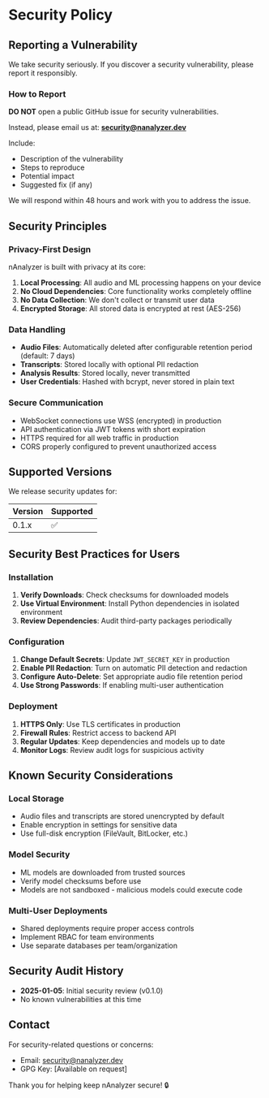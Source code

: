 # Security Policy

## Reporting a Vulnerability

We take security seriously. If you discover a security vulnerability, please report it responsibly.

### How to Report

**DO NOT** open a public GitHub issue for security vulnerabilities.

Instead, please email us at: **security@nanalyzer.dev**

Include:
- Description of the vulnerability
- Steps to reproduce
- Potential impact
- Suggested fix (if any)

We will respond within 48 hours and work with you to address the issue.

## Security Principles

### Privacy-First Design

nAnalyzer is built with privacy at its core:

1. **Local Processing**: All audio and ML processing happens on your device
2. **No Cloud Dependencies**: Core functionality works completely offline
3. **No Data Collection**: We don't collect or transmit user data
4. **Encrypted Storage**: All stored data is encrypted at rest (AES-256)

### Data Handling

- **Audio Files**: Automatically deleted after configurable retention period (default: 7 days)
- **Transcripts**: Stored locally with optional PII redaction
- **Analysis Results**: Stored locally, never transmitted
- **User Credentials**: Hashed with bcrypt, never stored in plain text

### Secure Communication

- WebSocket connections use WSS (encrypted) in production
- API authentication via JWT tokens with short expiration
- HTTPS required for all web traffic in production
- CORS properly configured to prevent unauthorized access

## Supported Versions

We release security updates for:

| Version | Supported          |
| ------- | ------------------ |
| 0.1.x   | :white_check_mark: |

## Security Best Practices for Users

### Installation

1. **Verify Downloads**: Check checksums for downloaded models
2. **Use Virtual Environment**: Install Python dependencies in isolated environment
3. **Review Dependencies**: Audit third-party packages periodically

### Configuration

1. **Change Default Secrets**: Update `JWT_SECRET_KEY` in production
2. **Enable PII Redaction**: Turn on automatic PII detection and redaction
3. **Configure Auto-Delete**: Set appropriate audio file retention period
4. **Use Strong Passwords**: If enabling multi-user authentication

### Deployment

1. **HTTPS Only**: Use TLS certificates in production
2. **Firewall Rules**: Restrict access to backend API
3. **Regular Updates**: Keep dependencies and models up to date
4. **Monitor Logs**: Review audit logs for suspicious activity

## Known Security Considerations

### Local Storage

- Audio files and transcripts are stored unencrypted by default
- Enable encryption in settings for sensitive data
- Use full-disk encryption (FileVault, BitLocker, etc.)

### Model Security

- ML models are downloaded from trusted sources
- Verify model checksums before use
- Models are not sandboxed - malicious models could execute code

### Multi-User Deployments

- Shared deployments require proper access controls
- Implement RBAC for team environments
- Use separate databases per team/organization

## Security Audit History

- **2025-01-05**: Initial security review (v0.1.0)
- No known vulnerabilities at this time

## Contact

For security-related questions or concerns:
- Email: security@nanalyzer.dev
- GPG Key: [Available on request]

Thank you for helping keep nAnalyzer secure! 🔒
